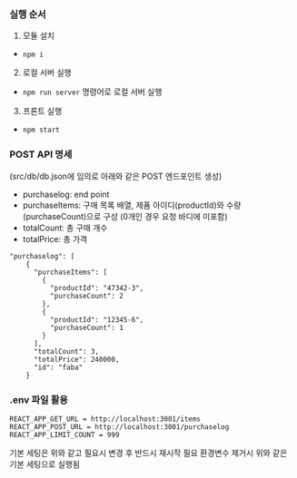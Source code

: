 ### 실행 순서

1. 모듈 설치
  - ``npm i``
2. 로컬 서버 실행
  - ``npm run server`` 명령어로 로컬 서버 실행
3. 프론트 실행
  - ``npm start``

### POST API 명세
(src/db/db.json에 임의로 아래와 같은 POST 엔드포인트 생성)

- purchaselog: end point
- purchaseItems: 구매 목록 배열, 제품 아이디(productId)와 수량(purchaseCount)으로 구성 (0개인 경우 요청 바디에 미포함)
- totalCount: 총 구매 개수
- totalPrice: 총 가격

```
"purchaselog": [
    {
      "purchaseItems": [
        {
          "productId": "47342-3",
          "purchaseCount": 2
        },
        {
          "productId": "12345-6",
          "purchaseCount": 1
        }
      ],
      "totalCount": 3,
      "totalPrice": 240000,
      "id": "faba"
    }
```

### .env 파일 활용
```
REACT_APP_GET_URL = http://localhost:3001/items
REACT_APP_POST_URL = http://localhost:3001/purchaselog
REACT_APP_LIMIT_COUNT = 999
```
기본 세팅은 위와 같고 필요시 변경 후 반드시 재시작 필요
환경변수 제거시 위와 같은 기본 세팅으로 실행됨
